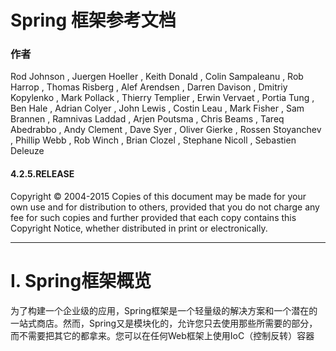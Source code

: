 # Spring 框架参考文档


### 作者


Rod Johnson , Juergen Hoeller , Keith Donald , Colin Sampaleanu , Rob Harrop , Thomas Risberg , Alef Arendsen , Darren Davison , Dmitriy Kopylenko , Mark Pollack , Thierry Templier , Erwin Vervaet , Portia Tung , Ben Hale , Adrian Colyer , John Lewis , Costin Leau , Mark Fisher , Sam Brannen , Ramnivas Laddad , Arjen Poutsma , Chris Beams , Tareq Abedrabbo , Andy Clement , Dave Syer , Oliver Gierke , Rossen Stoyanchev , Phillip Webb , Rob Winch , Brian Clozel , Stephane Nicoll , Sebastien Deleuze


#### 4.2.5.RELEASE


Copyright © 2004-2015
Copies of this document may be made for your own use and for distribution to others, provided that you do not charge any fee for such copies and further provided that each copy contains this Copyright Notice, whether distributed in print or electronically.

---

# I. Spring框架概览

为了构建一个企业级的应用，Spring框架是一个轻量级的解决方案和一个潜在的一站式商店。然而，Spring又是模块化的，允许您只去使用那些所需要的部分，而不需要把其它的都拿来。您可以在任何Web框架上使用IoC（控制反转）容器